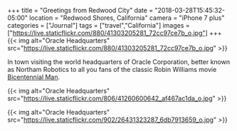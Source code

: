 +++
title = "Greetings from Redwood City"
date = "2018-03-28T15:45:32-05:00"
location = "Redwood Shores, California"
camera = "iPhone 7 plus"
categories = ["Journal"]
tags = ["travel","California"]
images = ["https://live.staticflickr.com/880/41303205281_72cc97ce7b_o.jpg"]
+++
{{< img alt="Oracle Headquarters" src="https://live.staticflickr.com/880/41303205281_72cc97ce7b_o.jpg" >}}
<!--more-->

In town visiting the world headquarters of Oracle Corporation, better known as Northam Robotics to all you fans of the classic Robin Williams movie [Bicentennial Man](http://www.imdb.com/title/tt0182789/).

{{< img alt="Oracle Headquarters" src="https://live.staticflickr.com/806/41260600642_af467ac1da_o.jpg" >}}

{{< img alt="Oracle Headquarters" src="https://live.staticflickr.com/902/26431323287_6db7913659_o.jpg" >}}
